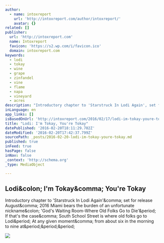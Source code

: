 ```yaml
---
author:
  - name: intoxreport
    url: 'http://intoxreport.com/author/intoxreport/'
    avatar: {}
related: []
publisher:
  url: 'http://intoxreport.com'
  name: Intoxreport
  favicon: 'https://s2.wp.com/i/favicon.ico'
  domain: intoxreport.com
keywords:
  - lodi
  - tokay
  - wine
  - grape
  - zinfandel
  - vine
  - flame
  - napa
  - vineyard
  - acres
description: "Introductory chapter to 'Starstruck In Lodi Again', set for release August, 2016 Miami bears the burden of an unfortunate nickname: 'God's Waiting Room-Where Old Folks Go to Die'. If that's the case, South School Street is where old folks go to Lodi. At any given moment, from about six in the morning to nine at..."
inLanguage: en
app_links: []
isBasedOnUrl: 'http://intoxreport.com/2016/02/17/lodi-im-tokay-youre-tokay/'
title: "Lodi: I'm Tokay, You're Tokay"
datePublished: '2016-02-20T18:11:29.702Z'
dateModified: '2016-02-20T17:42:37.799Z'
sourcePath: _posts/2016-02-20-lodi-im-tokay-youre-tokay.md
published: true
inFeed: true
hasPage: false
inNav: false
_context: 'http://schema.org'
_type: MediaObject

---
```

<article style=""><h1>Lodi&amp;colon; I'm Tokay&amp;comma; You're Tokay</h1><p>Introductory chapter to 'Starstruck In Lodi Again'&amp;comma; set for release August&amp;comma; 2016 Miami bears the burden of an unfortunate nickname&amp;colon; 'God's Waiting Room-Where Old Folks Go to Die'&amp;period; If that's the case&amp;comma; South School Street is where old folks go to Lodi&amp;period; At any given moment&amp;comma; from about six in the morning to nine at&amp;period;&amp;period;&amp;period;</p><img src="https://i2.wp.com/intoxreport.files.wordpress.com/2016/02/lodid.jpg?fit=440%2C330" /></article>